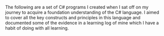 The following are a set of C# programs I created when I sat off on my journey to acquire a foundation understanding of the C# language. I aimed to cover all the key constructs and principles in this language and documented some of the evidence in a learning log of mine which I have a habit of doing with all learning.
